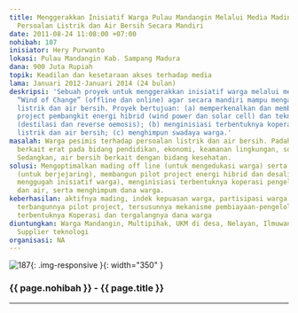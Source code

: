 ```yaml
---
title: Menggerakkan Inisiatif Warga Pulau Mandangin Melalui Media Mading Untuk Mengatasi
  Persoalan Listrik dan Air Bersih Secara Mandiri
date: 2011-08-24 11:08:00 +07:00
nohibah: 187
inisiator: Hery Purwanto
lokasi: Pulau Mandangin Kab. Sampang Madura
dana: 900 Juta Rupiah
topik: Keadilan dan kesetaraan akses terhadap media
lama: Januari 2012-Januari 2014 (24 bulan)
deskripsi: 'Sebuah proyek untuk menggerakkan inisiatif warga melalui media mading
  “Wind of Change” (offline dan online) agar secara mandiri mampu mengatasi persoalan
  listrik dan air bersih. Proyek bertujuan: (a) memperkenalkan dan membangun pilot
  project pembangkit energi hibrid (wind power dan solar cell) dan teknologi desalinasi
  (destilasi dan reverse oemosis); (b) menginisiasi terbentuknya koperasi untuk mengelola
  listrik dan air bersih; (c) menghimpun swadaya warga.'
masalah: Warga pesimis terhadap persoalan listrik dan air bersih. Padahal listrik
  berkait erat pada bidang pendidikan, ekonomi, keamanan lingkungan, sosial dan lainnya.
  Sedangkan, air bersih berkait dengan bidang kesehatan.
solusi: Mengoptimalkan mading off line (untuk mengedukasi warga) serta mading online
  (untuk berjejaring), membangun pilot project energi hibrid dan desalinasi (untuk
  menggugah inisiatif warga), menginisiasi terbentuknya koperasi pengelola listrik
  dan air, serta menghimpum dana warga.
keberhasilan: aktifnya mading, indek kepuasan warga, partisipasi warga dalam proyek,
  terbangunnya pilot project, tersusunnya mekanisme pembiayaan-pengelolaan listrik-air,
  terbentuknya Koperasi dan tergalangnya dana warga
diuntungkan: Warga Mandangin, Multipihak, UKM di desa, Nelayan, Ilmuwan/penemu teknologi,
  Supplier teknologi
organisasi: NA
---
```


![187](/static/img/hibahcmb/187.png){: .img-responsive }{: width="350" }

### {{ page.nohibah }} - {{ page.title }}

---
